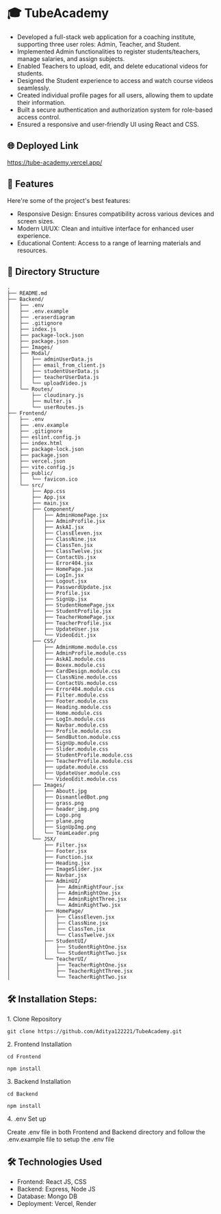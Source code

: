<h1 id="title">🎓 TubeAcademy</h1>

<ul>
<li>Developed a full-stack web application for a coaching institute, supporting three user roles: Admin, Teacher,
and Student.</li>
<li>Implemented Admin functionalities to register students/teachers, manage salaries, and assign subjects.</li>
<li>Enabled Teachers to upload, edit, and delete educational videos for students.</li>
<li>Designed the Student experience to access and watch course videos seamlessly.</li>
<li>Created individual profile pages for all users, allowing them to update their information.</li>
<li>Built a secure authentication and authorization system for role-based access control.</li>
<li>Ensured a responsive and user-friendly UI using React and CSS.</li>
</ul>

<h2>🌐 Deployed Link</h2>

<a href="https://tube-academy.vercel.app/" target="_blank">https://tube-academy.vercel.app/</a>

  
  
<h2>🚀 Features</h2>

Here're some of the project's best features:

*   Responsive Design: Ensures compatibility across various devices and screen sizes.
*   Modern UI/UX: Clean and intuitive interface for enhanced user experience.
*   Educational Content: Access to a range of learning materials and resources.

<h2>📁 Directory Structure</h2>

```
.
├── README.md
├── Backend/
│   ├── .env
│   ├── .env.example
│   ├── .eraserdiagram
│   ├── .gitignore
│   ├── index.js
│   ├── package-lock.json
│   ├── package.json
│   ├── Images/
│   ├── Modal/
│   │   ├── adminUserData.js
│   │   ├── email_from_client.js
│   │   ├── studentUserData.js
│   │   ├── teacherUserData.js
│   │   └── uploadVideo.js
│   └── Routes/
│       ├── cloudinary.js
│       ├── multer.js
│       └── userRoutes.js
├── Frontend/
│   ├── .env
│   ├── .env.example
│   ├── .gitignore
│   ├── eslint.config.js
│   ├── index.html
│   ├── package-lock.json
│   ├── package.json
│   ├── vercel.json
│   ├── vite.config.js
│   ├── public/
│   │   └── favicon.ico
│   └── src/
│       ├── App.css
│       ├── App.jsx
│       ├── main.jsx
│       ├── Component/
│       │   ├── AdminHomePage.jsx
│       │   ├── AdminProfile.jsx
│       │   ├── AskAI.jsx
│       │   ├── ClassEleven.jsx
│       │   ├── ClassNine.jsx
│       │   ├── ClassTen.jsx
│       │   ├── ClassTwelve.jsx
│       │   ├── ContactUs.jsx
│       │   ├── Error404.jsx
│       │   ├── HomePage.jsx
│       │   ├── LogIn.jsx
│       │   ├── Logout.jsx
│       │   ├── PasswordUpdate.jsx
│       │   ├── Profile.jsx
│       │   ├── SignUp.jsx
│       │   ├── StudentHomePage.jsx
│       │   ├── StudentProfile.jsx
│       │   ├── TeacherHomePage.jsx
│       │   ├── TeacherProfile.jsx
│       │   ├── UpdateUser.jsx
│       │   └── VideoEdit.jsx
│       ├── CSS/
│       │   ├── AdminHome.module.css
│       │   ├── AdminProfile.module.css
│       │   ├── AskAI.module.css
│       │   ├── Boxex.module.css
│       │   ├── CardDesign.module.css
│       │   ├── ClassNine.module.css
│       │   ├── ContactUs.module.css
│       │   ├── Error404.module.css
│       │   ├── Filter.module.css
│       │   ├── Footer.module.css
│       │   ├── Heading.module.css
│       │   ├── Home.module.css
│       │   ├── LogIn.module.css
│       │   ├── Navbar.module.css
│       │   ├── Profile.module.css
│       │   ├── SendButton.module.css
│       │   ├── SignUp.module.css
│       │   ├── Slider.module.css
│       │   ├── StudentProfile.module.css
│       │   ├── TeacherProfile.module.css
│       │   ├── update.module.css
│       │   ├── UpdateUser.module.css
│       │   └── VideoEdit.module.css
│       ├── Images/
│       │   ├── Aboutt.jpg
│       │   ├── DismantledBot.png
│       │   ├── grass.png
│       │   ├── header_img.png
│       │   ├── Logo.png
│       │   ├── plane.png
│       │   ├── SignUpImg.png
│       │   └── TeamLeader.png
│       └── JSX/
│           ├── Filter.jsx
│           ├── Footer.jsx
│           ├── Function.jsx
│           ├── Heading.jsx
│           ├── ImageSlider.jsx
│           ├── Navbar.jsx
│           ├── AdminUI/
│           │   ├── AdminRightFour.jsx
│           │   ├── AdminRightOne.jsx
│           │   ├── AdminRightThree.jsx
│           │   └── AdminRightTwo.jsx
│           ├── HomePage/
│           │   ├── ClassEleven.jsx
│           │   ├── ClassNine.jsx
│           │   ├── ClassTen.jsx
│           │   └── ClassTwelve.jsx
│           ├── StudentUI/
│           │   ├── StudentRightOne.jsx
│           │   └── StudentRightTwo.jsx
│           └── TeacherUI/
│               ├── TeacherRightOne.jsx
│               ├── TeacherRightThree.jsx
│               └── TeacherRightTwo.jsx
```

<h2>🛠️ Installation Steps:</h2>

<p>1. Clone Repository</p>

```
git clone https://github.com/Aditya122221/TubeAcademy.git
```

<p>2. Frontend Installation</p>

```
cd Frontend
```
```
npm install
```

<p>3. Backend Installation</p>

```
cd Backend
```
```
npm install
```

<p>4. .env Set up</p>
Create .env file in both Frontend and Backend directory and follow the .env.example file to setup the .env file

<h2>🛠️ Technologies Used</h2>

*   Frontend: React JS, CSS
*   Backend: Express, Node JS
*   Database: Mongo DB
*   Deployment: Vercel, Render